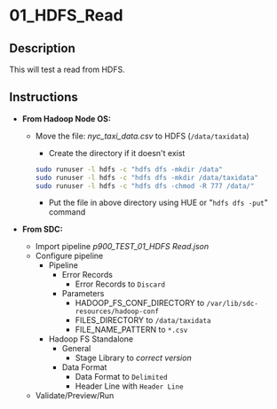 # 01_HDFS_Read

## Description

This will test a read from HDFS.

## Instructions

- **From Hadoop Node OS:**

  - Move the file: *nyc_taxi_data.csv* to HDFS (`/data/taxidata`)

    - Create the directory if it doesn't exist

    ```bash
    sudo runuser -l hdfs -c "hdfs dfs -mkdir /data"
    sudo runuser -l hdfs -c "hdfs dfs -mkdir /data/taxidata"
    sudo runuser -l hdfs -c "hdfs dfs -chmod -R 777 /data/"
    ```

    - Put the file in above directory using HUE or "`hdfs dfs -put`" command

- **From SDC:**

  - Import pipeline *p900_TEST_01_HDFS Read.json*
  - Configure pipeline
    - Pipeline
      - Error Records
        - Error Records to `Discard`
      - Parameters
        - HADOOP_FS_CONF_DIRECTORY to `/var/lib/sdc-resources/hadoop-conf`
        - FILES_DIRECTORY to `/data/taxidata`
        - FILE_NAME_PATTERN to `*.csv`
    - Hadoop FS Standalone
      - General
        - Stage Library to *correct version*
      - Data Format
        - Data Format to `Delimited`
        - Header Line with `Header Line`
  - Validate/Preview/Run
